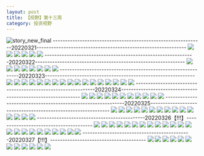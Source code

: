 ```yaml
---
layout: post
title: 【视野】第十三周
category: 投资视野
---
```

![story_new_final](http://rzda7rj3c.hd-bkt.clouddn.com/img/story_new_final_0322.png)
-------------------------------------------------------------20220321-------------------------------------------------------------
![](http://rzda7rj3c.hd-bkt.clouddn.com/img/factors-0321-2.PNG)
![](http://rzda7rj3c.hd-bkt.clouddn.com/img/factors-0321-1.PNG)
![](http://rzda7rj3c.hd-bkt.clouddn.com/img/factors-0321-3.png)
![](http://rzda7rj3c.hd-bkt.clouddn.com/img/factors-0321-4.png)
![](http://rzda7rj3c.hd-bkt.clouddn.com/img/factors-0321-5.png)
![](http://rzda7rj3c.hd-bkt.clouddn.com/img/factors-0321-6.png)
-------------------------------------------------------------20220322-------------------------------------------------------------
![](http://rzda7rj3c.hd-bkt.clouddn.com/img/factors-0322-1.png)
![](http://rzda7rj3c.hd-bkt.clouddn.com/img/factors-0322-2.png)
![](http://rzda7rj3c.hd-bkt.clouddn.com/img/factors-0322-3.png)
![](http://rzda7rj3c.hd-bkt.clouddn.com/img/factors-0322-4.png)
![](http://rzda7rj3c.hd-bkt.clouddn.com/img/factors-0322-5.png)
![](http://rzda7rj3c.hd-bkt.clouddn.com/img/factors-0322-6.png)
![](http://rzda7rj3c.hd-bkt.clouddn.com/img/factors-0322-7.png)
![](http://rzda7rj3c.hd-bkt.clouddn.com/img/factors-0322-8.png)
-------------------------------------------------------------20220323-------------------------------------------------------------
![](http://rzda7rj3c.hd-bkt.clouddn.com/img/factors-220323-1.png)
![](http://rzda7rj3c.hd-bkt.clouddn.com/img/factors-220323-2.png)
![](http://rzda7rj3c.hd-bkt.clouddn.com/img/factors-220323-3.png)
![](http://rzda7rj3c.hd-bkt.clouddn.com/img/factors-220323-4.png)
![](http://rzda7rj3c.hd-bkt.clouddn.com/img/factors-220323-5.png)
![](http://rzda7rj3c.hd-bkt.clouddn.com/img/factors-220323-6.png)
![](http://rzda7rj3c.hd-bkt.clouddn.com/img/factors-220323-7.png)
![](http://rzda7rj3c.hd-bkt.clouddn.com/img/factors-220323-8.png)
![](http://rzda7rj3c.hd-bkt.clouddn.com/img/factors-220323-9.png)
![](http://rzda7rj3c.hd-bkt.clouddn.com/img/factors-220323-10.png)
![](http://rzda7rj3c.hd-bkt.clouddn.com/img/factors-220323-11.png)
![](http://rzda7rj3c.hd-bkt.clouddn.com/img/factors-220323-12.png)
![](http://rzda7rj3c.hd-bkt.clouddn.com/img/factors-220323-13.png)
![](http://rzda7rj3c.hd-bkt.clouddn.com/img/factors-220323-14.png)
![](http://rzda7rj3c.hd-bkt.clouddn.com/img/factors-220323-15.png)
![](http://rzda7rj3c.hd-bkt.clouddn.com/img/factors-220323-16.png)
![](http://rzda7rj3c.hd-bkt.clouddn.com/img/factors-220323-17.png)
-------------------------------------------------------------20220324-------------------------------------------------------------
![](http://rzda7rj3c.hd-bkt.clouddn.com/img/factors-220325-1.png)
![](http://rzda7rj3c.hd-bkt.clouddn.com/img/factors-220324-2.png)
![](http://rzda7rj3c.hd-bkt.clouddn.com/img/factors-220324-3.png)
![](http://rzda7rj3c.hd-bkt.clouddn.com/img/factors-220324-4.png)
![](http://rzda7rj3c.hd-bkt.clouddn.com/img/factors-220324-5.png)
![](http://rzda7rj3c.hd-bkt.clouddn.com/img/factors-220324-6.png)
![](http://rzda7rj3c.hd-bkt.clouddn.com/img/factors-220324-7.png)
![](http://rzda7rj3c.hd-bkt.clouddn.com/img/factors-220324-8.png)
![](http://rzda7rj3c.hd-bkt.clouddn.com/img/factors-220324-9.png)
![](http://rzda7rj3c.hd-bkt.clouddn.com/img/factors-220324-10.png)
![](http://rzda7rj3c.hd-bkt.clouddn.com/img/factors-220324-11.png)
-------------------------------------------------------------20220325-------------------------------------------------------------
![](http://rzda7rj3c.hd-bkt.clouddn.com/img/factors-220325-new-1.png)
![](http://rzda7rj3c.hd-bkt.clouddn.com/img/factors-220325-new-2.png)
![](http://rzda7rj3c.hd-bkt.clouddn.com/img/factors-220325-new-3.png)
![](http://rzda7rj3c.hd-bkt.clouddn.com/img/factors-220325-new-4.png)
![](http://rzda7rj3c.hd-bkt.clouddn.com/img/factors-220325-new-5.png)
![](http://rzda7rj3c.hd-bkt.clouddn.com/img/factors-220325-new-6.png)
![](http://rzda7rj3c.hd-bkt.clouddn.com/img/factors-220325-new-7.png)
![](http://rzda7rj3c.hd-bkt.clouddn.com/img/factors-220325-new-8.png)
![](http://rzda7rj3c.hd-bkt.clouddn.com/img/factors-220325-new-9.png)
![](http://rzda7rj3c.hd-bkt.clouddn.com/img/factors-220325-new-10.png)
![](http://rzda7rj3c.hd-bkt.clouddn.com/img/factors-220325-new-11.png)
![](http://rzda7rj3c.hd-bkt.clouddn.com/img/factors-220325-new-12.png)
![](http://rzda7rj3c.hd-bkt.clouddn.com/img/factors-220325-new-13.png)
![](http://rzda7rj3c.hd-bkt.clouddn.com/img/factors-220325-new-14.png)
![](http://rzda7rj3c.hd-bkt.clouddn.com/img/factors-220325-new-15.png)
--------------------------------------------20220326【!!!】---------------------------------------
![](http://rzda7rj3c.hd-bkt.clouddn.com/img/factors-220326-1.png)
![](http://rzda7rj3c.hd-bkt.clouddn.com/img/factors-220326-2.png)
![](http://rzda7rj3c.hd-bkt.clouddn.com/img/factors-220326-3.png)
![](http://rzda7rj3c.hd-bkt.clouddn.com/img/factors-220326-4.png)
![](http://rzda7rj3c.hd-bkt.clouddn.com/img/factors-220326-5.png)
![](http://rzda7rj3c.hd-bkt.clouddn.com/img/factors-220326-6.png)
![](http://rzda7rj3c.hd-bkt.clouddn.com/img/factors-220326-7.png)
![](http://rzda7rj3c.hd-bkt.clouddn.com/img/factors-220326-8.png)
![](http://rzda7rj3c.hd-bkt.clouddn.com/img/factors-220326-9.png)
![](http://rzda7rj3c.hd-bkt.clouddn.com/img/factors-220326-10.png)
![](http://rzda7rj3c.hd-bkt.clouddn.com/img/factors-220326-11.png)
![](http://rzda7rj3c.hd-bkt.clouddn.com/img/factors-220326-12.png)
![](http://rzda7rj3c.hd-bkt.clouddn.com/img/factors-220326-13.png)
![](http://rzda7rj3c.hd-bkt.clouddn.com/img/factors-220326-14.png)
![](http://rzda7rj3c.hd-bkt.clouddn.com/img/factors-220326-15.png)
![](http://rzda7rj3c.hd-bkt.clouddn.com/img/factors-220326-16.png)
![](http://rzda7rj3c.hd-bkt.clouddn.com/img/factors-220326-17.png)
![](http://rzda7rj3c.hd-bkt.clouddn.com/img/factors-220326-18.png)
![](http://rzda7rj3c.hd-bkt.clouddn.com/img/factors-220326-19.png)
![](http://rzda7rj3c.hd-bkt.clouddn.com/img/factors-220326-20.png)
![](http://rzda7rj3c.hd-bkt.clouddn.com/img/factors-220326-21.png)
![](http://rzda7rj3c.hd-bkt.clouddn.com/img/factors-220326-22.png)
![](http://rzda7rj3c.hd-bkt.clouddn.com/img/factors-220326-23.png)
--------------------------------------------20220327【!!!】---------------------------------------
![](http://rzda7rj3c.hd-bkt.clouddn.com/img/factors-220327-1.png)
![](http://rzda7rj3c.hd-bkt.clouddn.com/img/factors-220327-2.png)
![](http://rzda7rj3c.hd-bkt.clouddn.com/img/factors-220327-3.png)
![](http://rzda7rj3c.hd-bkt.clouddn.com/img/factors-220327-4.png)
![](http://rzda7rj3c.hd-bkt.clouddn.com/img/factors-220327-5.png)
![](http://rzda7rj3c.hd-bkt.clouddn.com/img/factors-220327-6.png)
![](http://rzda7rj3c.hd-bkt.clouddn.com/img/factors-220327-7.png)
![](http://rzda7rj3c.hd-bkt.clouddn.com/img/factors-220327-8.png)
![](http://rzda7rj3c.hd-bkt.clouddn.com/img/factors-220327-9.png)
![](http://rzda7rj3c.hd-bkt.clouddn.com/img/factors-220327-10.png)
![](http://rzda7rj3c.hd-bkt.clouddn.com/img/factors-220327-11.png)
![](http://rzda7rj3c.hd-bkt.clouddn.com/img/factors-220327-12.png)

  




